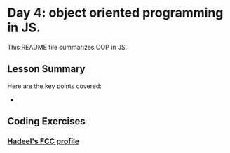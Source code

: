 # Day 4: object oriented programming in JS.

This README file summarizes OOP in JS. 

## Lesson Summary
Here are the key points covered:

-


## Coding Exercises

### [Hadeel's FCC profile](https://www.freecodecamp.org/Hadeel_Q)


